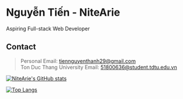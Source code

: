 # Nguyễn Tiến - NiteArie

Aspiring Full-stack Web Developer

## Contact
> Personal Email: tiennguyenthanh29@gmail.com \
> Ton Duc Thang University Email: 51800636@student.tdtu.edu.vn

[![NiteArie's GitHub stats](https://github-readme-stats.vercel.app/api?username=nitearie&count_private=true&theme=dracula)](https://github.com/anuraghazra/github-readme-stats)

[![Top Langs](https://github-readme-stats.vercel.app/api/top-langs/?username=nitearie&layout=compact)](https://github.com/anuraghazra/github-readme-stats)

<!--
**NiteArie/NiteArie** is a ✨ _special_ ✨ repository because its `README.md` (this file) appears on your GitHub profile.

Here are some ideas to get you started:

- 🔭 I’m currently working on ...
- 🌱 I’m currently learning ...
- 👯 I’m looking to collaborate on ...
- 🤔 I’m looking for help with ...
- 💬 Ask me about ...
- 📫 How to reach me: ...
- 😄 Pronouns: ...
- ⚡ Fun fact: ...
-->
